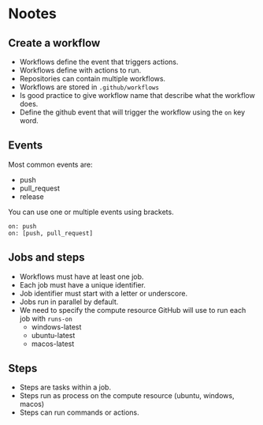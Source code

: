 # Nootes

## Create a workflow
- Workflows define the event that triggers actions.
- Workflows define with actions to run.
- Repositories can contain multiple workflows.
- Workflows are stored in `.github/workflows`
- Is good practice to give workflow name that describe what the workflow does.
- Define the github event that will trigger the workflow using the `on` key word.

## Events
Most common events are:
- push
- pull_request
- release

You can use one or multiple events using brackets.
```
on: push
on: [push, pull_request]
```

## Jobs and steps
- Workflows must have at least one job.
- Each job must have a unique identifier.
- Job identifier must start with a letter or underscore.
- Jobs run in parallel by default.
- We need to specify the compute resource GitHub will use to run each job with `runs-on`
  - windows-latest
  - ubuntu-latest
  - macos-latest

## Steps
- Steps are tasks within a job.
- Steps run as process on the compute resource (ubuntu, windows, macos)
- Steps can run commands or actions.
